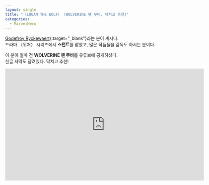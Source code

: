 ```yaml
---
layout: single
title: "〈LOGAN THE WOLF〉 (WOLVERINE 팬 무비, 닥치고 추천)"
categories:
  - MarvelHero
---
```


[Godefroy Ryckewaert](https://www.imdb.com/name/nm6219935/?ref_=tt_cl_dr_1){:target="_blank"}라는 분이 계시다.  
드라마 〈위처〉 시리즈에서 **스턴트**를 맡았고, 많은 작품들을 감독도 하시는 분이다.

이 분이 얼마 전 **WOLVERINE 팬 무비**를 유튜브에 공개하셨다.  
한글 자막도 달려있다. 닥치고 추천!

<iframe width="640" height="360" src="https://www.youtube-nocookie.com/embed/xM5pep-vwo0?controls=0" frameborder="0" allowfullscreen></iframe>
